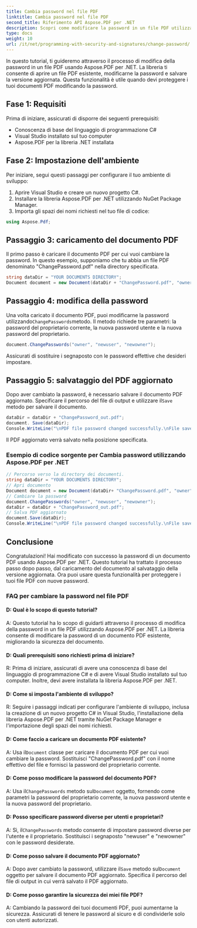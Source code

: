 ```yaml
---
title: Cambia password nel file PDF
linktitle: Cambia password nel file PDF
second_title: Riferimento API Aspose.PDF per .NET
description: Scopri come modificare la password in un file PDF utilizzando Aspose.PDF per .NET.
type: docs
weight: 10
url: /it/net/programming-with-security-and-signatures/change-password/
---
```

In questo tutorial, ti guideremo attraverso il processo di modifica della password in un file PDF usando Aspose.PDF per .NET. La libreria ti consente di aprire un file PDF esistente, modificarne la password e salvare la versione aggiornata. Questa funzionalità è utile quando devi proteggere i tuoi documenti PDF modificando la password.

## Fase 1: Requisiti

Prima di iniziare, assicurati di disporre dei seguenti prerequisiti:

- Conoscenza di base del linguaggio di programmazione C#
- Visual Studio installato sul tuo computer
- Aspose.PDF per la libreria .NET installata

## Fase 2: Impostazione dell'ambiente

Per iniziare, segui questi passaggi per configurare il tuo ambiente di sviluppo:

1. Aprire Visual Studio e creare un nuovo progetto C#.
2. Installare la libreria Aspose.PDF per .NET utilizzando NuGet Package Manager.
3. Importa gli spazi dei nomi richiesti nel tuo file di codice:

```csharp
using Aspose.Pdf;
```

## Passaggio 3: caricamento del documento PDF

Il primo passo è caricare il documento PDF per cui vuoi cambiare la password. In questo esempio, supponiamo che tu abbia un file PDF denominato "ChangePassword.pdf" nella directory specificata.

```csharp
string dataDir = "YOUR DOCUMENTS DIRECTORY";
Document document = new Document(dataDir + "ChangePassword.pdf", "owner");
```

## Passaggio 4: modifica della password

 Una volta caricato il documento PDF, puoi modificarne la password utilizzando`ChangePasswords`metodo. Il metodo richiede tre parametri: la password del proprietario corrente, la nuova password utente e la nuova password del proprietario.

```csharp
document.ChangePasswords("owner", "newuser", "newowner");
```

Assicurati di sostituire i segnaposto con le password effettive che desideri impostare.

## Passaggio 5: salvataggio del PDF aggiornato

 Dopo aver cambiato la password, è necessario salvare il documento PDF aggiornato. Specificare il percorso del file di output e utilizzare il`Save` metodo per salvare il documento.

```csharp
dataDir = dataDir + "ChangePassword_out.pdf";
document. Save(dataDir);
Console.WriteLine("\nPDF file password changed successfully.\nFile saved at " + dataDir);
```

Il PDF aggiornato verrà salvato nella posizione specificata.

### Esempio di codice sorgente per Cambia password utilizzando Aspose.PDF per .NET 
```csharp
// Percorso verso la directory dei documenti.
string dataDir = "YOUR DOCUMENTS DIRECTORY";
// Apri documento
Document document = new Document(dataDir+ "ChangePassword.pdf", "owner");
// Cambiare la password
document.ChangePasswords("owner", "newuser", "newowner");
dataDir = dataDir + "ChangePassword_out.pdf";
// Salva PDF aggiornato
document.Save(dataDir);
Console.WriteLine("\nPDF file password changed successfully.\nFile saved at " + dataDir);
```

## Conclusione

Congratulazioni! Hai modificato con successo la password di un documento PDF usando Aspose.PDF per .NET. Questo tutorial ha trattato il processo passo dopo passo, dal caricamento del documento al salvataggio della versione aggiornata. Ora puoi usare questa funzionalità per proteggere i tuoi file PDF con nuove password.

### FAQ per cambiare la password nel file PDF

#### D: Qual è lo scopo di questo tutorial?

A: Questo tutorial ha lo scopo di guidarti attraverso il processo di modifica della password in un file PDF utilizzando Aspose.PDF per .NET. La libreria consente di modificare la password di un documento PDF esistente, migliorando la sicurezza del documento.

#### D: Quali prerequisiti sono richiesti prima di iniziare?

R: Prima di iniziare, assicurati di avere una conoscenza di base del linguaggio di programmazione C# e di avere Visual Studio installato sul tuo computer. Inoltre, devi avere installata la libreria Aspose.PDF per .NET.

#### D: Come si imposta l'ambiente di sviluppo?

R: Seguire i passaggi indicati per configurare l'ambiente di sviluppo, inclusa la creazione di un nuovo progetto C# in Visual Studio, l'installazione della libreria Aspose.PDF per .NET tramite NuGet Package Manager e l'importazione degli spazi dei nomi richiesti.

#### D: Come faccio a caricare un documento PDF esistente?

 A: Usa il`Document` classe per caricare il documento PDF per cui vuoi cambiare la password. Sostituisci "ChangePassword.pdf" con il nome effettivo del file e fornisci la password del proprietario corrente.

#### D: Come posso modificare la password del documento PDF?

 A: Usa il`ChangePasswords` metodo sul`Document` oggetto, fornendo come parametri la password del proprietario corrente, la nuova password utente e la nuova password del proprietario.

#### D: Posso specificare password diverse per utenti e proprietari?

 A: Sì, il`ChangePasswords` metodo consente di impostare password diverse per l'utente e il proprietario. Sostituisci i segnaposto "newuser" e "newowner" con le password desiderate.

#### D: Come posso salvare il documento PDF aggiornato?

 A: Dopo aver cambiato la password, utilizzare il`Save` metodo sul`Document` oggetto per salvare il documento PDF aggiornato. Specifica il percorso del file di output in cui verrà salvato il PDF aggiornato.

#### D: Come posso garantire la sicurezza dei miei file PDF?

A: Cambiando la password dei tuoi documenti PDF, puoi aumentarne la sicurezza. Assicurati di tenere le password al sicuro e di condividerle solo con utenti autorizzati.